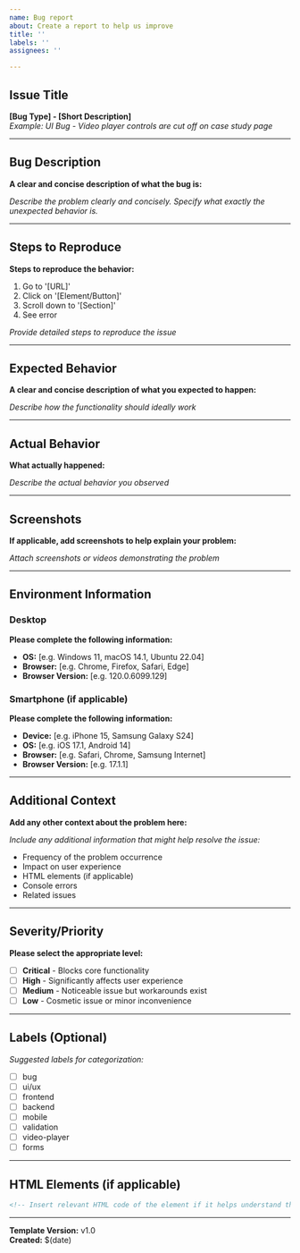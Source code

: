 ```yaml
---
name: Bug report
about: Create a report to help us improve
title: ''
labels: ''
assignees: ''

---
```


## Issue Title
**[Bug Type] - [Short Description]**  
*Example: UI Bug - Video player controls are cut off on case study page*

---

## Bug Description
**A clear and concise description of what the bug is:**

*Describe the problem clearly and concisely. Specify what exactly the unexpected behavior is.*

---

## Steps to Reproduce
**Steps to reproduce the behavior:**

1. Go to '[URL]'
2. Click on '[Element/Button]'
3. Scroll down to '[Section]'
4. See error

*Provide detailed steps to reproduce the issue*

---

## Expected Behavior
**A clear and concise description of what you expected to happen:**

*Describe how the functionality should ideally work*

---

## Actual Behavior
**What actually happened:**

*Describe the actual behavior you observed*

---

## Screenshots
**If applicable, add screenshots to help explain your problem:**

*Attach screenshots or videos demonstrating the problem*

---

## Environment Information

### Desktop
**Please complete the following information:**
- **OS:** [e.g. Windows 11, macOS 14.1, Ubuntu 22.04]
- **Browser:** [e.g. Chrome, Firefox, Safari, Edge]
- **Browser Version:** [e.g. 120.0.6099.129]

### Smartphone (if applicable)
**Please complete the following information:**
- **Device:** [e.g. iPhone 15, Samsung Galaxy S24]
- **OS:** [e.g. iOS 17.1, Android 14]
- **Browser:** [e.g. Safari, Chrome, Samsung Internet]
- **Browser Version:** [e.g. 17.1.1]

---

## Additional Context
**Add any other context about the problem here:**

*Include any additional information that might help resolve the issue:*
- Frequency of the problem occurrence
- Impact on user experience
- HTML elements (if applicable)
- Console errors
- Related issues

---

## Severity/Priority
**Please select the appropriate level:**

- [ ] **Critical** - Blocks core functionality
- [ ] **High** - Significantly affects user experience
- [ ] **Medium** - Noticeable issue but workarounds exist
- [ ] **Low** - Cosmetic issue or minor inconvenience

---

## Labels (Optional)
*Suggested labels for categorization:*
- [ ] bug
- [ ] ui/ux
- [ ] frontend
- [ ] backend
- [ ] mobile
- [ ] validation
- [ ] video-player
- [ ] forms

---

## HTML Elements (if applicable)
```html
<!-- Insert relevant HTML code of the element if it helps understand the problem -->
```

---

**Template Version:** v1.0  
**Created:** $(date)
